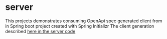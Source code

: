 # server
This projects demonstrates consuming OpenApi spec generated client from in Spring boot project created with Spring Initializr
The client generation described [here in the server code](https://github.com/igalbk/server)

